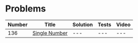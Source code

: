 # Problems

| Number | Title | Solution | Tests | Video |
|---|---|---|---|---|
|136|[Single Number](https://leetcode.com/problems/single-number/description/)|---|---|---|
